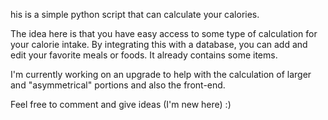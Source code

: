 his is a simple python script that can calculate your calories.

The idea here is that you have easy access to some type of calculation for your calorie intake. By integrating this with a database,
you can add and edit your favorite meals or foods. It already contains some items.

I'm currently working on an upgrade to help with the calculation of larger and "asymmetrical" portions and also the front-end.

Feel free to comment and give ideas (I'm new here) :)
